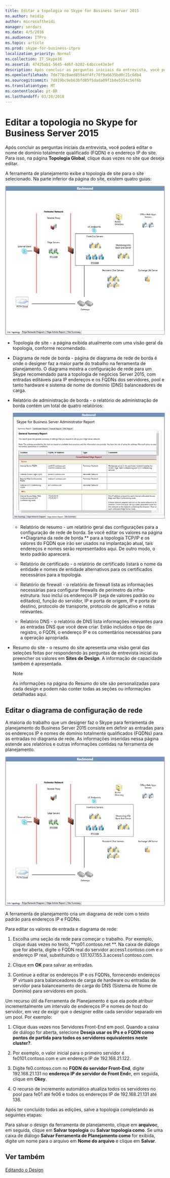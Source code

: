 ```yaml
---
title: Editar a topologia no Skype for Business Server 2015
ms.author: heidip
author: microsoftheidi
manager: serdars
ms.date: 4/5/2016
ms.audience: ITPro
ms.topic: article
ms.prod: skype-for-business-itpro
localization_priority: Normal
ms.collection: IT_Skype16
ms.assetid: 47425ab1-5645-4d6f-b202-64bcce43e3ef
description: Após concluir as perguntas iniciais da entrevista, você poderá editar o nome de domínio totalmente qualificado (FQDN) e o endereço IP do site. Para fazer isso, na página topologia Global, clique duas vezes no site que você deseja editar.
ms.openlocfilehash: 7de778c9aed8594df4fc70f9a6635bd0c21c6db4
ms.sourcegitcommit: 7d819bc9eb63bfd85f5dada09f1b8e5354c56f6b
ms.translationtype: MT
ms.contentlocale: pt-BR
ms.lasthandoff: 03/28/2018
---
```

# <a name="edit-the-topology-in-skype-for-business-server-2015"></a>Editar a topologia no Skype for Business Server 2015
 
Após concluir as perguntas iniciais da entrevista, você poderá editar o nome de domínio totalmente qualificado (FQDN) e o endereço IP do site. Para isso, na página **Topologia Global**, clique duas vezes no site que deseja editar.
  
A ferramenta de planejamento exibe a topologia de site para o site selecionado. Na parte inferior da página do site, existem quatro guias:
  
![Topologia do site da ferramenta de planejamento](../../media/Planning_Tool_Site_Topology.png)
  
- Topologia de site - a página exibida atualmente com uma visão geral da topologia, conforme recomendado.
    
- Diagrama de rede de borda - página de diagrama de rede de borda é onde o designer faz a maior parte do trabalho na ferramenta de planejamento. O diagrama mostra a configuração de rede para um Skype recomendado para a topologia de negócios Server 2015, com entradas editáveis para IP endereços e os FQDNs dos servidores, pool e tanto hardware e sistema de nome de domínio (DNS) balanceadores de carga.
    
- Relatório de administração de borda - o relatório de administração de borda contém um total de quatro relatórios:
    
     ![Página de Relatórios administrativos de borda](../../media/Planning_Tool_Summary_Report.png)
  
  - Relatório de resumo - um relatório geral das configurações para a configuração de rede de borda. Se você editar os valores na página **Diagrama da rede de borda ** para a topologia TCP/IP e os valores do FQDN que irão ser usados na implantação atual, tais endereços e nomes serão representados aqui. De outro modo, o texto padrão aparecerá.
    
  - Relatório de certificado - o relatório de certificado listará o nome da entidade e nomes de entidade alternativos para os certificados necessários para a topologia.
    
  - Relatório de firewall - o relatório de firewall lista as informações necessárias para configurar firewalls de perímetro da infra-estrutura. Isso inclui os endereços IP (seja de valores padrão ou editados), função do servidor, IP e porta de origem, IP e porta de destino, protocolo de transporte, protocolo de aplicativo e notas relevantes.
    
  - Relatório DNS - o relatório de DNS lista informações relevantes para as entradas DNS que você deve criar. Estão incluídos o tipo de registro, o FQDN, o endereço IP e os comentários necessários para a operação apropriada.
    
- Resumo do site - o resumo do site apresenta uma visão geral das seleções feitas por respondendo às perguntas de entrevista inicial ou preencher os valores em **Sites de Design**. A informação de capacidade também é apresentada. 
    
    > [!NOTE]
    > As informações na página do Resumo do site são personalizadas para cada design e podem não conter todas as seções ou informações detalhadas aqui. 
  
## <a name="edit-the-network-configuration-diagram"></a>Editar o diagrama de configuração de rede
<a name="Edit_Network_diagram"> </a>

A maioria do trabalho que um designer faz o Skype para ferramenta de planejamento do Business Server 2015 consiste em definir as entradas para os endereços IP e nomes de domínio totalmente qualificados (FQDNs) para as entradas no diagrama de rede. As informações inseridas nessa página estende aos relatórios e outras informações contidas na ferramenta de planejamento. 
  
![Diagrama da Rede de ferramentas de planejamento](../../media/Planning_Tool_Network_Diagram.png)
  
A ferramenta de planejamento cria um diagrama de rede com o texto padrão para endereços IP e FQDNs. 
  
Para editar os valores de entrada e diagrama de rede:
  
1. Escolha uma seção da rede para começar o trabalho. Por exemplo, clique duas vezes no texto, **rp01.contoso.net **. Na caixa de diálogo que for aberta, digite o FQDN real do servidor access1.contoso.com e o endereço IP real, substituindo o 131.107.155.3.access1.contoso.com.
    
2. Clique em **OK** para salvar as entradas.
    
3. Continue a editar os endereços IP e os FQDNs, fornecendo endereços IP virtuais para balanceadores de carga de hardware ou entradas de servidor para balanceamento de carga do DNS (Sistema de Nome de Domínio) para servidores em pools.
    
Um recurso útil da Ferramenta de Planejamento é que ela pode atribuir incrementalmente um intervalo de endereços IP e nomes de host do servidor, em vez de exigir que o designer edite cada servidor separado em um pool. Por exemplo:
  
1. Clique duas vezes nos Servidores Front-End em pool. Quando a caixa de diálogo for aberta, selecione **Deseja usar os IPs e o FQDN como pontos de partida para todos os servidores equivalentes neste cluster?**. 
    
2. Por exemplo, o valor inicial para o primeiro servidor é fe0101.contoso.com e um endereço IP de 192.168.21.122.
    
3. Digite fe0.contoso.com no **FQDN do servidor Front-End**, digite 192.168.21.131 no **endereço IP de servidor de Front End**e, em seguida, clique em **Okey**.
    
4. O recurso de incremento automático atualiza todos os servidores no pool para fe01 até fe06 e todos os endereços IP de 192.168.21.131 até 136.
    
Após ter concluído todas as edições, salve a topologia completando as seguintes etapas: 
  
Para salvar o design da ferramenta de planejamento, clique em **arquivo**e, em seguida, clique em **Salvar topologia** ou **Salvar topologia como**. Se uma caixa de diálogo **Salvar Ferramenta de Planejamento como** for exibida, digite um nome para o arquivo em **Nome do arquivo** e clique em **Salvar**. 
  
## <a name="see-also"></a>Ver também
<a name="Edit_Network_diagram"> </a>

#### 

[Editando o Design](http://technet.microsoft.com/library/08f639ba-0e5f-4ae7-9191-c3d96c25b169.aspx)

